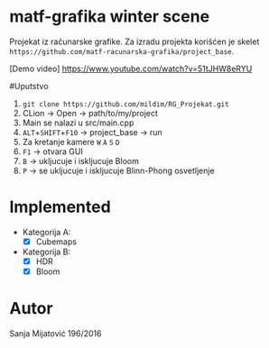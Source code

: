 # matf-grafika winter scene
Projekat iz računarske grafike. Za izradu projekta korišćen je skelet `https://github.com/matf-racunarska-grafika/project_base`.

[Demo video] https://www.youtube.com/watch?v=51tJHW8eRYU

#Uputstvo
1. `git clone https://github.com/mildim/RG_Projekat.git`
2. CLion -> Open -> path/to/my/project
3. Main se nalazi u src/main.cpp
4. `ALT`+`SHIFT`+`F10` -> project_base -> run
5. Za kretanje kamere `W` `A` `S` `D`
6. `F1` -> otvara  GUI
7. `B` -> ukljucuje i iskljucuje Bloom
8. `P` -> se ukljucuje i iskljucuje Blinn-Phong osvetljenje 

# Implemented

- Kategorija A:
  - [x] Cubemaps
- Kategorija B:
  - [x] HDR
  - [x] Bloom 

# Autor
Sanja Mijatović 196/2016